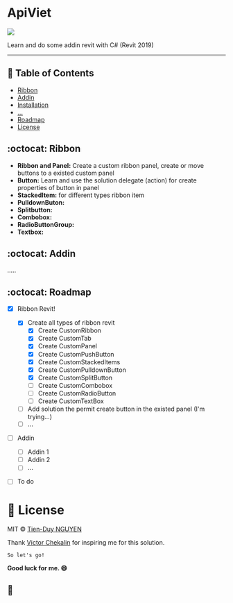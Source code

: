 # **ApiViet**
<p align="left">
  <img src="https://img.shields.io/badge/apiviet-TienDuy-green" />
</p>
Learn and do some addin revit with C# (Revit 2019)


---

## 📄 Table of Contents
- [Ribbon](#ribbon)
- [Addin](#addin)
- [Installation](#installation)
- [...](#...)
- [Roadmap](#roadmap)
- [License](#license)


<a name="ribbon"></a>
## :octocat: Ribbon
- **Ribbon and Panel:** Create a custom ribbon panel, create or move buttons to a existed custom panel
- **Button:** Learn and use the solution delegate (action) for create properties of button in panel 
- **StackedItem:** for different types ribbon item
- **PulldownButon:** 
- **Splitbutton:**
- **Combobox:**
- **RadioButtonGroup:** 
- **Textbox:**



<a name="addin"></a>
## :octocat: Addin
.....




<a name="roadmap"></a>
## :octocat: Roadmap

- [x] Ribbon Revit!
  - [x] Create all types of ribbon revit
    - [x] Create CustomRibbon
    - [x] Create CustomTab
    - [x] Create CustomPanel
    - [x] Create CustomPushButton
    - [x] Create CustomStackedItems
    - [x] Create CustomPulldownButton
    - [x] Create CustomSplitButton
    - [ ] Create CustomCombobox
    - [ ] Create CustomRadioButton
    - [ ] Create CustomTextBox
  - [ ] Add solution the permit create button in the existed panel
    (I'm trying...)
  - [ ] ...
- [ ] Addin
  - [ ] Addin 1
  - [ ] Addin 2
  - [ ] ...
- [ ] To do



<a name="license"></a>
# 📃 License

MIT © [Tien-Duy NGUYEN](https://github.com/TienDuyNGUYEN)

Thank [Victor Chekalin](https://github.com/chekalin-v) for inspiring me for this solution.


```So let's go!``` 

**Good luck for me. 😄**

:baby_chick:
---
